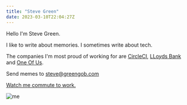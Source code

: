 ```yaml
---
title: "Steve Green"
date: 2023-03-10T22:04:27Z
---
```


Hello I'm Steve Green.

I like to write about memories. I sometimes write about tech.  

The companies I'm most proud of working for are [CircleCI](https://circleci.com), [LLoyds Bank](https://www.lloydsbank.com) and [One Of Us](https://www.weacceptyou.com).

Send memes to steve@greengob.com

[Watch me commute to work.](https://www.youtube.com/watch?v=8VX0WNj2Y04)

![me](/img/me-red-black.jpg)


